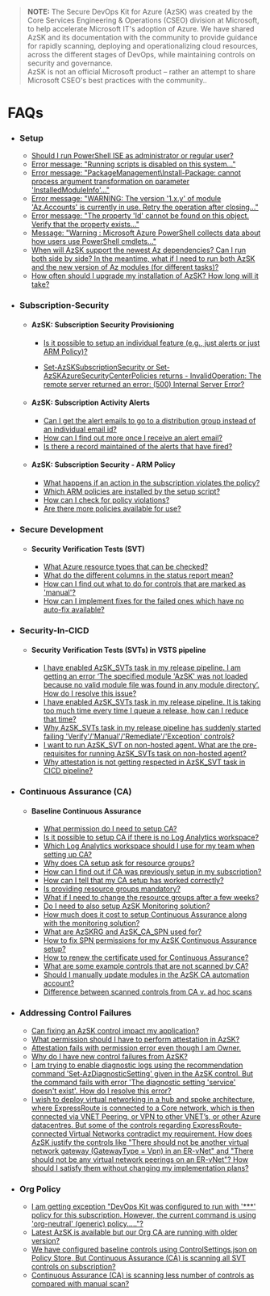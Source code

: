 > <b>NOTE:</b>
> The Secure DevOps Kit for Azure (AzSK) was created by the Core Services Engineering & Operations (CSEO) division at Microsoft, to help accelerate Microsoft IT's adoption of Azure. We have shared AzSK and its documentation with the community to provide guidance for rapidly scanning, deploying and operationalizing cloud resources, across the different stages of DevOps, while maintaining controls on security and governance.
<br>AzSK is not an official Microsoft product – rather an attempt to share Microsoft CSEO's best practices with the community..

# FAQs

- ### Setup
  - [Should I run PowerShell ISE as administrator or regular user?](../00a-Setup/Readme.md#should-i-run-powershell-ise-as-administrator-or-regular-user)
  - [Error message: "Running scripts is disabled on this system..."](../00a-Setup/Readme.md#error-message-running-scripts-is-disabled-on-this-system)
  - [Error message: "PackageManagement\Install-Package: cannot process argument transformation on parameter 'InstalledModuleInfo'..."](../00a-Setup/Readme.md#error-message-packagemanagementinstall-package-cannot-process-argument-transformation-on-parameter-installedmoduleinfo)
  - [Error message: "WARNING: The version '1.x.y' of module 'Az.Accounts' is currently in use. Retry the operation after closing..."](../00a-Setup/Readme.md#error-message-warning-the-version-1xy-of-module-azaccounts-is-currently-in-use-retry-the-operation-after-closing)
  - [Error message: "The property 'Id' cannot be found on this object. Verify that the property exists..."](../00a-Setup/Readme.md#error-message-the-property-id-cannot-be-found-on-this-object-verify-that-the-property-exists)
  - [Message: "Warning : Microsoft Azure PowerShell collects data about how users use PowerShell cmdlets..."](../00a-Setup/Readme.md#message-warning--microsoft-azure-powershell-collects-data-about-how-users-use-powershell-cmdlets)
  - [When will AzSK support the newest Az dependencies? Can I run both side by side? In the meantime, what if I need to run both AzSK and the new version of Az modules (for different tasks)?](../00a-Setup/Readme.md#when-will-azsk-support-the-newest-az-dependencies-can-i-run-both-side-by-side-in-the-meantime-what-if-i-need-to-run-both-azsk-and-the-new-version-of-az-modules-for-different-tasks)
  - [How often should I upgrade my installation of AzSK? How long will it take?](../00a-Setup/Readme.md#how-often-should-i-upgrade-my-installation-of-azsk-how-long-will-it-take)
  
- ### Subscription-Security
  - #### AzSK: Subscription Security Provisioning
    - [Is it possible to setup an individual feature (e.g., just alerts or just ARM Policy)?](../01-Subscription-Security/Readme.md#is-it-possible-to-setup-an-individual-feature-eg-just-alerts-or-just-arm-policy)

    - [Set-AzSKSubscriptionSecurity  or Set-AzSKAzureSecurityCenterPolicies returns - InvalidOperation: The remote server returned an error: (500) Internal Server Error?](../01-Subscription-Security/Readme.md#set-azsksubscriptionsecurity--or-set-azskazuresecuritycenterpolicies-returns---invalidoperation-the-remote-server-returned-an-error-500-internal-server-error)


  - #### AzSK: Subscription Activity Alerts  
    - [Can I get the alert emails to go to a distribution group instead of an individual email id?](../01-Subscription-Security/Readme.md#can-i-get-the-alert-emails-to-go-to-a-distribution-group-instead-of-an-individual-email-id)
    - [How can I find out more once I receive an alert email?](../01-Subscription-Security/Readme.md#how-can-i-find-out-more-once-i-receive-an-alert-email)
    - [Is there a record maintained of the alerts that have fired?](../01-Subscription-Security/Readme.md#is-there-a-record-maintained-of-the-alerts-that-have-fired)
  - #### AzSK: Subscription Security - ARM Policy
    - [What happens if an action in the subscription violates the policy?](../01-Subscription-Security/Readme.md#what-happens-if-an-action-in-the-subscription-violates-the-policy)
    - [Which ARM policies are installed by the setup script?](../01-Subscription-Security/Readme.md#which-arm-policies-are-installed-by-the-setup-script)
    - [How can I check for policy violations?](../01-Subscription-Security/Readme.md#how-can-i-check-for-policy-violations)
    - [Are there more policies available for use?](../01-Subscription-Security/Readme.md#are-there-more-policies-available-for-use)
    
- ### Secure Development   
  - #### Security Verification Tests (SVT)
    - [What Azure resource types that can be checked?](../02-Secure-Development/Readme.md#what-azure-resource-types-that-can-be-checked)
    - [What do the different columns in the status report mean?](../02-Secure-Development/Readme.md#what-do-the-different-columns-in-the-status-report-mean)
    - [How can I find out what to do for controls that are marked as 'manual'?](../02-Secure-Development/Readme.md#how-can-i-find-out-what-to-do-for-controls-that-are-marked-as-manual)
    - [How can I implement fixes for the failed ones which have no auto-fix available?](../02-Secure-Development/Readme.md#how-can-i-implement-fixes-for-the-failed-ones-which-have-no-auto-fix-available)

- ### Security-In-CICD  
  - #### Security Verification Tests (SVTs) in VSTS pipeline
    - [I have enabled AzSK_SVTs task in my release pipeline. I am getting an error ‘The specified module 'AzSK' was not loaded because no valid module file was found in any module directory’. How do I resolve this issue?](../03-Security-In-CICD/Readme.md#i-have-enabled-AzSK_svts-task-in-my-release-pipeline-i-am-getting-an-error-the-specified-module-AzSK-was-not-loaded-because-no-valid-module-file-was-found-in-any-module-directory-how-do-i-resolve-this-issue)
    - [I have enabled AzSK_SVTs task in my release pipeline. It is taking too much time every time I queue a release, how can I reduce that time?](../03-Security-In-CICD/Readme.md#i-have-enabled-AzSK_svts-task-in-my-release-pipeline-it-is-taking-too-much-time-every-time-i-queue-a-release-how-can-i-reduce-that-time)
    - [Why AzSK_SVTs task in my release pipeline has suddenly started failing 'Verify'/'Manual'/'Remediate'/'Exception' controls?](../03-Security-In-CICD/Readme.md#why-azsk_svts-task-in-my-release-pipeline-has-suddenly-started-failing-verifymanualremediateexception-controls)
    - [I want to run AzSK_SVT on non-hosted agent. What are the pre-requisites for running AzSK_SVTs task on non-hosted agent?](../03-Security-In-CICD/Readme.md#i-want-to-run-azsk_svt-on-non-hosted-agent-what-are-the-pre-requisites-for-running-azsk_svts-task-on-non-hosted-agent)
    - [Why attestation is not getting respected in AzSK_SVT task in CICD pipeline?](../03-Security-In-CICD/Readme.md#why-attestation-is-not-getting-respected-in-azsk_svt-task-in-cicd-pipeline)

- ### Continuous Assurance (CA)  
  - #### Baseline Continuous Assurance
    - [What permission do I need to setup CA?](../04-Continous-Assurance/Readme.md#what-permission-do-i-need-to-setup-ca)
    - [Is it possible to setup CA if there is no Log Analytics workspace?](../04-Continous-Assurance/Readme.md#is-it-possible-to-setup-ca-if-there-is-no-log-analytics-workspace)
    - [Which Log Analytics workspace should I use for my team when setting up CA?](../04-Continous-Assurance/Readme.md#which-log-analytics-workspace-should-i-use-for-my-team-when-setting-up-ca)
    - [Why does CA setup ask for resource groups?](../04-Continous-Assurance/Readme.md#why-does-ca-setup-ask-for-resource-groups)
    - [How can I find out if CA was previously setup in my subscription?](../04-Continous-Assurance/Readme.md#how-can-i-find-out-if-ca-was-previously-setup-in-my-subscription)
    - [How can I tell that my CA setup has worked correctly?](../04-Continous-Assurance/Readme.md#how-can-i-tell-that-my-ca-setup-has-worked-correctly)
    - [Is providing resource groups mandatory?](../04-Continous-Assurance/Readme.md#is-providing-resource-groups-mandatory)
    - [What if I need to change the resource groups after a few weeks?](../04-Continous-Assurance/Readme.md#what-if-i-need-to-change-the-resource-groups-after-a-few-weeks)
    - [Do I need to also setup AzSK Monitoring solution?](../04-Continous-Assurance/Readme.md#do-i-need-to-also-setup-azsk-monitoring-solution)
    - [How much does it cost to setup Continuous Assurance along with the monitoring solution?](../04-Continous-Assurance/Readme.md#how-much-does-it-cost-to-setup-continuous-assurance-along-with-the-monitoring-solution)
    - [What are AzSKRG and AzSK_CA_SPN used for?](../04-Continous-Assurance/Readme.md#what-are-azskrg-and-azsk_ca_spn-used-for)
    - [How to fix SPN permissions for my AzSK Continuous Assurance setup?](../04-Continous-Assurance/Readme.md#how-to-fix-spn-permissions-for-my-azsk-continuous-assurance-setup)
    - [How to renew the certificate used for Continuous Assurance?](../04-Continous-Assurance/Readme.md#how-to-renew-the-certificate-used-for-continuous-assurance)
    - [What are some example controls that are not scanned by CA?](../04-Continous-Assurance/Readme.md#what-are-some-example-controls-that-are-not-scanned-by-ca)
    - [Should I manually update modules in the AzSK CA automation account?](../04-Continous-Assurance/Readme.md#should-i-manually-update-modules-in-the-azsk-ca-automation-account)
    - [Difference between scanned controls from CA v. ad hoc scans](../04-Continous-Assurance/Readme.md#difference-between-scanned-controls-from-ca-v-ad-hoc-scans)

- ### Addressing Control Failures
    - [Can fixing an AzSK control impact my application?](../00c-Addressing-Control-Failures/Readme.md#can-fixing-an-azsk-control-impact-my-application)
    - [What permission should I have to perform attestation in AzSK?](../00c-Addressing-Control-Failures/Readme.md#what-permission-should-i-have-to-perform-attestation-in-azsk)
    - [Attestation fails with permission error even though I am Owner.](../00c-Addressing-Control-Failures/Readme.md#attestation-fails-with-permission-error-even-though-i-am-owner)
    - [Why do I have new control failures from AzSK?](../00c-Addressing-Control-Failures/Readme.md#why-do-i-have-new-control-failures-from-azsk)
    - [I am trying to enable diagnostic logs using the recommendation command 'Set-AzDiagnosticSetting' given in the AzSK control. But the command fails with error 'The diagnostic setting 'service' doesn't exist'. How do I resolve this error?](../00c-Addressing-Control-Failures/Readme.md#i-am-trying-to-enable-diagnostic-logs-using-the-recommendation-command-set-azurermdiagnosticsetting-given-in-the-azsk-control-but-the-command-fails-with-error-the-diagnostic-setting-service-doesnt-exist-how-do-i-resolve-this-error)
    - [I wish to deploy virtual networking in a hub and spoke architecture, where ExpressRoute is connected to a Core network, which is then connected via VNET Peering, or VPN to other VNET’s, or other Azure datacentres. But some of the controls regarding ExpressRoute-connected Virtual Networks contradict my requirement. How does AzSK justify the controls like "There should not be another virtual network gateway (GatewayType = Vpn) in an ER-vNet" and "There should not be any virtual network peerings on an ER-vNet"? How should I satisfy them without changing my implementation plans?](../00c-Addressing-Control-Failures#i-wish-to-deploy-virtual-networking-in-a-hub-and-spoke-architecture-where-expressroute-is-connected-to-a-core-network-which-is-then-connected-via-vnet-peering-or-vpn-to-other-vnets-or-other-azure-datacentres-but-some-of-the-controls-regarding-expressroute-connected-virtual-networks-contradict-my-requirement-how-does-azsk-justify-the-controls-like-there-should-not-be-another-virtual-network-gateway-gatewaytype--vpn-in-an-er-vnet-and-there-should-not-be-any-virtual-network-peerings-on-an-er-vnet-how-should-i-satisfy-them-without-changing-my-implementation-plans)

- ### Org Policy
    - [I am getting exception "DevOps Kit was configured to run with '***' policy for this subscription. However, the current command is using 'org-neutral' (generic) policy....."?](../07-Customizing-AzSK-for-your-Org/Readme.md#i-am-getting-exception-devops-kit-was-configured-to-run-with--policy-for-this-subscription-however-the-current-command-is-using-org-neutral-generic-policy-please-contact-your-organization-policy-owner-microsoftcom-for-correcting-the-policy-setup)
    - [Latest AzSK is available but our Org CA are running with older version?](../07-Customizing-AzSK-for-your-Org/Readme.md#latest-azsk-is-available-but-our-org-ca-are-running-with-older-version)
    - [We have configured baseline controls using ControlSettings.json on Policy Store, But Continuous Assurance (CA) is scanning all SVT controls on subscription?](../07-Customizing-AzSK-for-your-Org/Readme.md#we-have-configured-baseline-controls-using-controlsettingsjson-on-policy-store-but-continuous-assurance-ca-is-scanning-all-svt-controls-on-subscription)
    - [Continuous Assurance (CA) is scanning less number of controls as compared with manual scan?](../07-Customizing-AzSK-for-your-Org/Readme.md#continuous-assurance-ca-is-scanning-less-number-of-controls-as-compared-with-manual-scan)
      
